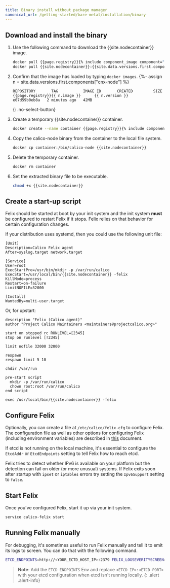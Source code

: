 ```yaml
---
title: Binary install without package manager
canonical_url: /getting-started/bare-metal/installation/binary
---
```


## Download and install the binary

1. Use the following command to download the {{site.nodecontainer}} image.

   ```bash
   docker pull {{page.registry}}{% include component_image component="cnx-node" %}
   docker pull {{site.nodecontainer}}:{{site.data.versions.first.components["calico/node"].version}}
   ```

1. Confirm that the image has loaded by typing `docker images`.
{%- assign n = site.data.versions.first.components["cnx-node"] %}

   ```
   REPOSITORY       TAG           IMAGE ID       CREATED         SIZE
   {{page.registry}}{{ n.image }}      {{ n.version }}        e07d59b0eb8a   2 minutes ago   42MB
   ```
   {: .no-select-button}

1. Create a temporary {{site.nodecontainer}} container.

   ```bash
   docker create --name container {{page.registry}}{% include component_image component="cnx-node" %}
   ```

1. Copy the calico-node binary from the container to the local file system.

   ```bash
   docker cp container:/bin/calico-node {{site.nodecontainer}}
   ```

1. Delete the temporary container.

   ```bash
   docker rm container
   ```

1. Set the extracted binary file to be executable.

   ```bash
   chmod +x {{site.nodecontainer}}
   ```

## Create a start-up script

Felix should be started at boot by your init system and the init system
**must** be configured to restart Felix if it stops. Felix relies on
that behavior for certain configuration changes.

If your distribution uses systemd, then you could use the following unit
file:

    [Unit]
    Description=Calico Felix agent
    After=syslog.target network.target

    [Service]
    User=root
    ExecStartPre=/usr/bin/mkdir -p /var/run/calico
    ExecStart=/usr/local/bin/{{site.nodecontainer}} -felix
    KillMode=process
    Restart=on-failure
    LimitNOFILE=32000

    [Install]
    WantedBy=multi-user.target

Or, for upstart:

    description "Felix (Calico agent)"
    author "Project Calico Maintainers <maintainers@projectcalico.org>"

    start on stopped rc RUNLEVEL=[2345]
    stop on runlevel [!2345]

    limit nofile 32000 32000

    respawn
    respawn limit 5 10

    chdir /var/run

    pre-start script
      mkdir -p /var/run/calico
      chown root:root /var/run/calico
    end script

    exec /usr/local/bin/{{site.nodecontainer}} -felix

## Configure Felix

Optionally, you can create a file at `/etc/calico/felix.cfg` to
configure Felix. The configuration file as well as other options for
configuring Felix (including environment variables) are described in
[this]({{site.baseurl}}/reference/felix/configuration) document.

If etcd is not running on the local machine, it's essential to configure
the `EtcdAddr` or `EtcdEndpoints` setting to tell Felix how to reach
etcd.

Felix tries to detect whether IPv6 is available on your platform but
the detection can fail on older (or more unusual) systems.  If Felix
exits soon after startup with `ipset` or `iptables` errors try
setting the `Ipv6Support` setting to `false`.

## Start Felix

Once you've configured Felix, start it up via your init system.

```bash
service calico-felix start
```

## Running Felix manually

For debugging, it's sometimes useful to run Felix manually and tell it
to emit its logs to screen. You can do that with the following command.

```bash
ETCD_ENDPOINTS=http://<YOUR_ECTD_HOST_IP>:2379 FELIX_LOGSEVERITYSCREEN=INFO /usr/local/bin/{{site.nodecontainer}} -felix
```
> **Note**: Add the `ETCD_ENDPOINTS` Env and replace `<ETCD_IP>:<ETCD_PORT>` with your etcd configuration when etcd isn't running locally.
{: .alert .alert-info}
